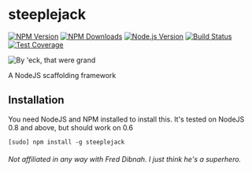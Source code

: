 # steeplejack   

[![NPM Version][npm-image]][npm-url]
[![NPM Downloads][downloads-image]][downloads-url]
[![Node.js Version][node-version-image]][node-version-url]
[![Build Status][travis-image]][travis-url]
[![Test Coverage][coveralls-image]][coveralls-url]

![By 'eck, that were grand](https://github.com/riggerthegeek/steeplejack/raw/master/steeplejack-small.png)

A NodeJS scaffolding framework

## Installation

You need NodeJS and NPM installed to install this.  It's tested on NodeJS 0.8 and above, but should work on 0.6

    [sudo] npm install -g steeplejack

###### Not affiliated in any way with Fred Dibnah. I just think he's a superhero.


[npm-image]: https://img.shields.io/npm/v/steeplejack.svg?style=flat
[downloads-image]: https://img.shields.io/npm/dm/steeplejack.svg?style=flat
[node-version-image]: https://img.shields.io/badge/node.js-%3E%3D_0.8-brightgreen.svg?style=flat
[travis-image]: https://img.shields.io/travis/riggerthegeek/steeplejack.svg?style=flat
[coveralls-image]: https://img.shields.io/coveralls/riggerthegeek/steeplejack.svg?style=flat

[npm-url]: https://npmjs.org/package/steeplejack
[node-version-url]: http://nodejs.org/download/
[travis-url]: https://travis-ci.org/riggerthegeek/steeplejack 
[downloads-url]: https://npmjs.org/package/steeplejack
[coveralls-url]: https://coveralls.io/r/riggerthegeek/steeplejack
